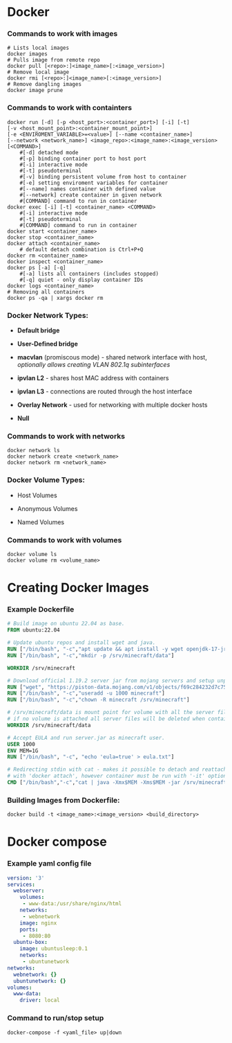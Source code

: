 # Docker

### Commands to work with images

```shell
# Lists local images
docker images
# Pulls image from remote repo
docker pull [<repo>:]<image_name>[:<image_version>]
# Remove local image
docker rmi [<repo>:]<image_name>[:<image_version>]
# Remove dangling images
docker image prune
```

### Commands to work with containters

```shell
docker run [-d] [-p <host_port>:<container_port>] [-i] [-t]
[-v <host_mount_point>:<container_mount_point>]
[-e <ENVIROMENT_VARIABLE>=<value>] [--name <container_name>]
[--network <network_name>] <image_repo>:<image_name>:<image_version> 
[<COMMAND>]
    #[-d] detached mode
    #[-p] binding container port to host port  
    #[-i] interactive mode
    #[-t] pseudoterminal
    #[-v] binding persistent volume from host to container
    #[-e] setting enviroment variables for container
    #[--name] names container with defined value
    #[--network] create container in given network
    #[COMMAND] command to run in container
docker exec [-i] [-t] <container_name> <COMMAND>
    #[-i] interactive mode
    #[-t] pseudoterminal
    #[COMMAND] command to run in container
docker start <container_name>      
docker stop <container_name>
docker attach <container_name>
    # default detach combination is Ctrl+P+Q                
docker rm <container_name>                 
docker inspect <container_name>
docker ps [-a] [-q]
    #[-a] lists all containers (includes stopped)
    #[-q] quiet - only display container IDs
docker logs <container_name>
# Removing all containers
docker ps -qa | xargs docker rm
```

### Docker Network Types:

- **Default bridge**

- **User-Defined bridge**

- **macvlan** (promiscous mode) - shared network interface with host, *optionally allows creating VLAN 802.1q subinterfaces*

- **ipvlan L2** - shares host MAC address with containers

- **ipvlan L3** - connections are routed through the host interface

- **Overlay Network** - used for networking with multiple docker hosts

- **Null**

### Commands to work with networks

```shell
docker network ls
docker network create <network_name>
docker network rm <network_name>
```

### Docker Volume Types:

- Host Volumes

- Anonymous Volumes

- Named Volumes

### Commands to work with volumes

```shell
docker volume ls
docker volume rm <volume_name>
```

# Creating Docker Images

### Example Dockerfile

```dockerfile
# Build image on ubuntu 22.04 as base.
FROM ubuntu:22.04

# Update ubuntu repos and install wget and java.
RUN ["/bin/bash", "-c","apt update && apt install -y wget openjdk-17-jre-headless"]
RUN ["/bin/bash", "-c","mkdir -p /srv/minecraft/data"]

WORKDIR /srv/minecraft

# Download official 1.19.2 server jar from mojang servers and setup unprivileged minecraft user.
RUN ["wget", "https://piston-data.mojang.com/v1/objects/f69c284232d7c7580bd89a5a4931c3581eae1378/server.jar"]
RUN ["/bin/bash", "-c","useradd -u 1000 minecraft"]
RUN ["/bin/bash", "-c","chown -R minecraft /srv/minecraft"]

# /srv/minecraft/data is mount point for volume with all the server files from host machine
# if no volume is attached all server files will be deleted when container is stopped.
WORKDIR /srv/minecraft/data

# Accept EULA and run server.jar as minecraft user.
USER 1000
ENV MEM=1G
RUN ["/bin/bash", "-c", "echo 'eula=true' > eula.txt"]

# Redirecting stdin with cat - makes it possible to detach and reattach to minecraft console
# with 'docker attach', however container must be run with '-it' options.
CMD ["/bin/bash","-c","cat | java -Xmx$MEM -Xms$MEM -jar /srv/minecraft/server.jar nogui"]
```

### Building Images from Dockerfile:

```shell
docker build -t <image_name>:<image_version> <build_directory>
```

# Docker compose

### Example yaml config file

```yaml
version: '3'
services:
  webserver:
    volumes:
     - www-data:/usr/share/nginx/html
    networks: 
     - webnetwork
    image: nginx
    ports:
     - 8080:80
  ubuntu-box:
    image: ubuntusleep:0.1
    networks:
     - ubuntunetwork
networks:
  webnetwork: {}
  ubuntunetwork: {}
volumes:
  www-data:
    driver: local
```

### Command to run/stop setup

```shell
docker-compose -f <yaml_file> up|down
```